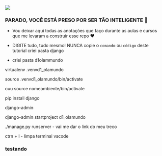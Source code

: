 <img src="https://pbs.twimg.com/media/E3dyCHWWYAIQTsF?format=jpg&name=360x360">

### PARADO, VOCÊ ESTÁ PRESO POR SER TÃO INTELIGENTE 🚨

- Vou deixar aqui todas as anotações que faço durante as aulas e cursos que me levaram a construir esse repo ❤️
- DIGITE tudo, tudo mesmo! NUNCA copie o `comando` ou `código` deste tutorial
criei pasta django

- criei pasta d1olammundo

virtualenv .venvd1_olamundo

source .venvd1_olamundo/bin/activate

ouu source nomeambiente/bin/activate

pip install django

django-admin

django-admin startproject d1_olamundo

./manage.py runserver - vai me dar o link do meu treco

 ctrn + l - limpa terminal vscode

### testando
